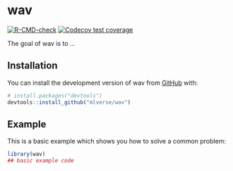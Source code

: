 
# wav

<!-- badges: start -->
[![R-CMD-check](https://github.com/mlverse/wav/actions/workflows/R-CMD-check.yaml/badge.svg)](https://github.com/mlverse/wav/actions/workflows/R-CMD-check.yaml)
[![Codecov test coverage](https://codecov.io/gh/mlverse/wav/branch/main/graph/badge.svg)](https://app.codecov.io/gh/mlverse/wav?branch=main)
<!-- badges: end -->

The goal of wav is to ...

## Installation

You can install the development version of wav from [GitHub](https://github.com/) with:

``` r
# install.packages("devtools")
devtools::install_github("mlverse/wav")
```

## Example

This is a basic example which shows you how to solve a common problem:

``` r
library(wav)
## basic example code
```

